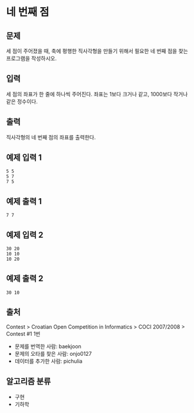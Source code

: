 # 네 번째 점
## 문제
세 점이 주어졌을 때, 축에 평행한 직사각형을 만들기 위해서 필요한 네 번째 점을 찾는 프로그램을 작성하시오.

## 입력
세 점의 좌표가 한 줄에 하나씩 주어진다. 좌표는 1보다 크거나 같고, 1000보다 작거나 같은 정수이다.

## 출력
직사각형의 네 번째 점의 좌표를 출력한다.

## 예제 입력 1 
```
5 5
5 7
7 5
```
## 예제 출력 1 
```
7 7
```
## 예제 입력 2 
```
30 20
10 10
10 20
```
## 예제 출력 2 
```
30 10
```
## 출처
Contest > Croatian Open Competition in Informatics > COCI 2007/2008 > Contest #1 1번

* 문제를 번역한 사람: baekjoon
* 문제의 오타를 찾은 사람: onjo0127
* 데이터를 추가한 사람: pichulia
## 알고리즘 분류
* 구현
* 기하학